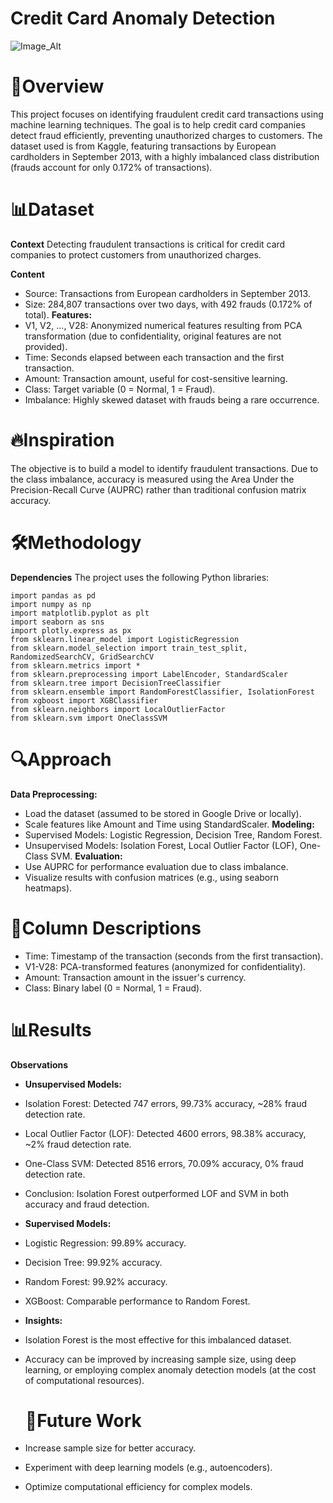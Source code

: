 # Credit Card Anomaly Detection

![Image_Alt](Recommender_system.png)

# 📌Overview
This project focuses on identifying fraudulent credit card transactions using machine learning techniques. The goal is to help credit card companies detect fraud efficiently, preventing unauthorized charges to customers. The dataset used is from Kaggle, featuring transactions by European cardholders in September 2013, with a highly imbalanced class distribution (frauds account for only 0.172% of transactions).

# 📊Dataset
**Context**
Detecting fraudulent transactions is critical for credit card companies to protect customers from unauthorized charges.

**Content**
- Source: Transactions from European cardholders in September 2013.
- Size: 284,807 transactions over two days, with 492 frauds (0.172% of total).
**Features:**
- V1, V2, ..., V28: Anonymized numerical features resulting from PCA transformation (due to confidentiality, original features are not provided).
- Time: Seconds elapsed between each transaction and the first transaction.
- Amount: Transaction amount, useful for cost-sensitive learning.
- Class: Target variable (0 = Normal, 1 = Fraud).
- Imbalance: Highly skewed dataset with frauds being a rare occurrence.

# 🔥Inspiration
The objective is to build a model to identify fraudulent transactions. Due to the class imbalance, accuracy is measured using the Area Under the Precision-Recall Curve (AUPRC) rather than traditional confusion matrix accuracy.

# 🛠️Methodology
**Dependencies**
The project uses the following Python libraries:

    import pandas as pd
    import numpy as np
    import matplotlib.pyplot as plt
    import seaborn as sns
    import plotly.express as px
    from sklearn.linear_model import LogisticRegression
    from sklearn.model_selection import train_test_split, RandomizedSearchCV, GridSearchCV
    from sklearn.metrics import *
    from sklearn.preprocessing import LabelEncoder, StandardScaler
    from sklearn.tree import DecisionTreeClassifier
    from sklearn.ensemble import RandomForestClassifier, IsolationForest
    from xgboost import XGBClassifier
    from sklearn.neighbors import LocalOutlierFactor
    from sklearn.svm import OneClassSVM

# 🔍Approach
**Data Preprocessing:**
- Load the dataset (assumed to be stored in Google Drive or locally).
- Scale features like Amount and Time using StandardScaler.
**Modeling:**
- Supervised Models: Logistic Regression, Decision Tree, Random Forest.
- Unsupervised Models: Isolation Forest, Local Outlier Factor (LOF), One-Class SVM.
**Evaluation:**
- Use AUPRC for performance evaluation due to class imbalance.
- Visualize results with confusion matrices (e.g., using seaborn heatmaps).

# 🚀Column Descriptions
- Time: Timestamp of the transaction (seconds from the first transaction).
- V1-V28: PCA-transformed features (anonymized for confidentiality).
- Amount: Transaction amount in the issuer's currency.
- Class: Binary label (0 = Normal, 1 = Fraud).

# 📊Results
**Observations**
- **Unsupervised Models:**
- Isolation Forest: Detected 747 errors, 99.73% accuracy, ~28% fraud detection rate.
- Local Outlier Factor (LOF): Detected 4600 errors, 98.38% accuracy, ~2% fraud detection rate.
- One-Class SVM: Detected 8516 errors, 70.09% accuracy, 0% fraud detection rate.
- Conclusion: Isolation Forest outperformed LOF and SVM in both accuracy and fraud detection.
- **Supervised Models:**
- Logistic Regression: 99.89% accuracy.
- Decision Tree: 99.92% accuracy.
- Random Forest: 99.92% accuracy.
- XGBoost: Comparable performance to Random Forest.
- **Insights:**
- Isolation Forest is the most effective for this imbalanced dataset.
- Accuracy can be improved by increasing sample size, using deep learning, or employing complex anomaly detection models (at the cost of computational resources).

  # 🚀Future Work
- Increase sample size for better accuracy.
- Experiment with deep learning models (e.g., autoencoders).
- Optimize computational efficiency for complex models.
